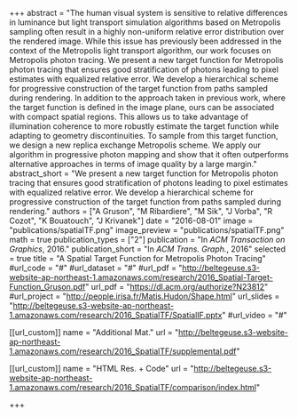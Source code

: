 +++
abstract = "The human visual system is sensitive to relative differences in luminance but light transport simulation algorithms based on Metropolis sampling often result in a highly non-uniform relative error distribution over the rendered image. While this issue has previously been addressed in the context of the Metropolis light transport algorithm, our work focuses on Metropolis photon tracing. We present a new target function for Metropolis photon tracing that ensures good stratification of photons leading to pixel estimates with equalized relative error. We develop a hierarchical scheme for progressive construction of the target function from paths sampled during rendering. In addition to the approach taken in previous work, where the target function is defined in the image plane, ours can be associated with compact spatial regions. This allows us to take advantage of illumination coherence to more robustly estimate the target function while adapting to geometry discontinuities. To sample from this target function, we design a new replica exchange Metropolis scheme. We apply our algorithm in progressive photon mapping and show that it often outperforms alternative approaches in terms of image quality by a large margin."
abstract_short = "We present a new target function for Metropolis photon tracing that ensures good stratification of photons leading to pixel estimates with equalized relative error. We develop a hierarchical scheme for progressive construction of the target function from paths sampled during rendering."
authors = ["A Gruson", "M Ribardiere", "M Sik", "J Vorba", "R Cozot", "K Bouatouch", "J Krivanek"]
date = "2016-08-01"
image = "publications/spatialTF.png"
image_preview = "publications/spatialTF.png"
math = true
publication_types = ["2"]
publication = "In *ACM Transaction on Graphics*, 2016."
publication_short = "In *ACM Trans. Graph.*, 2016"
selected = true
title = "A Spatial Target Function for Metropolis Photon Tracing"
#url_code = "#"
#url_dataset = "#"
#url_pdf = "http://beltegeuse.s3-website-ap-northeast-1.amazonaws.com/research/2016_Spatial-Target-Function_Gruson.pdf"
url_pdf = "https://dl.acm.org/authorize?N23812"
#url_project = "http://people.irisa.fr/Matis.Hudon/Shape.html"
url_slides = "http://beltegeuse.s3-website-ap-northeast-1.amazonaws.com/research/2016_SpatialTF/SpatialIF.pptx"
#url_video = "#"

[[url_custom]]
name = "Additional Mat."
url = "http://beltegeuse.s3-website-ap-northeast-1.amazonaws.com/research/2016_SpatialTF/supplemental.pdf"

[[url_custom]]
name = "HTML Res. + Code"
url = "http://beltegeuse.s3-website-ap-northeast-1.amazonaws.com/research/2016_SpatialTF/comparison/index.html"

+++
